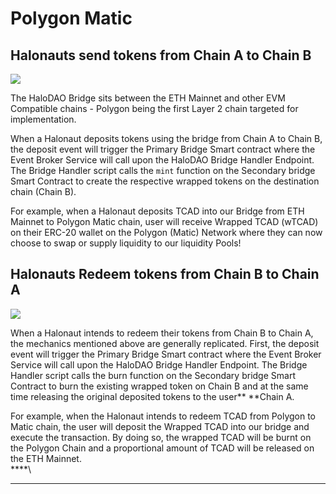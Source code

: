 # Polygon Matic

## **Halonauts send tokens from Chain A to Chain B**

![](<../../.gitbook/assets/Bridge\_SendsAtoB (1).png>)

The HaloDAO Bridge sits between the ETH Mainnet and other EVM Compatible chains - Polygon being the first Layer 2 chain targeted for implementation.

When a Halonaut deposits tokens using the bridge from Chain A to Chain B, the deposit event will trigger the Primary Bridge Smart contract where the Event Broker Service will call upon the HaloDAO Bridge Handler Endpoint. The Bridge Handler script calls the `mint` function on the Secondary bridge Smart Contract to create the respective wrapped tokens on the destination chain (Chain B).

For example, when a Halonaut deposits TCAD into our Bridge from ETH Mainnet to Polygon Matic chain, user will receive Wrapped TCAD (wTCAD) on their ERC-20 wallet on the Polygon (Matic) Network where they can now choose to swap or supply liquidity to our liquidity Pools!

## **Halonauts Redeem tokens from Chain B to Chain A**

![](<../../.gitbook/assets/Bridge\_RedeemsBtoA (1).png>)

When a Halonaut intends to redeem their tokens from Chain B to Chain A, the mechanics mentioned above are generally replicated. First, the deposit event will trigger the Primary Bridge Smart contract where the Event Broker Service will call upon the HaloDAO Bridge Handler Endpoint. The Bridge Handler script calls the burn function on the Secondary bridge Smart Contract to burn the existing wrapped token on Chain B and at the same time releasing the original deposited tokens to the user** **Chain A.

For example, when the Halonaut intends to redeem TCAD from Polygon to Matic chain, the user will deposit the Wrapped TCAD into our bridge and execute the transaction. By doing so, the wrapped TCAD will be burnt on the Polygon Chain and a proportional amount of TCAD will be released on the ETH Mainnet.\
****\
****





